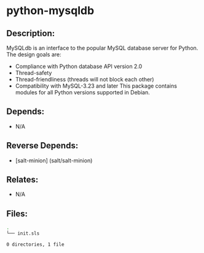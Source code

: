 # python-mysqldb

## Description:

MySQLdb is an interface to the popular MySQL database server for Python. The design goals are:

+ Compliance with Python database API version 2.0
+ Thread-safety
+ Thread-friendliness (threads will not block each other)
+ Compatibility with MySQL-3.23 and later
This package contains modules for all Python versions supported in Debian.

## Depends:

  -  N/A

## Reverse Depends:

  -  [salt-minion] (salt/salt-minion)

## Relates:

  -  N/A

## Files:

```bash
.
└── init.sls

0 directories, 1 file
```
